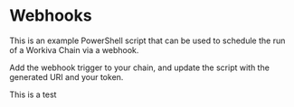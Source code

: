 # Webhooks
This is an example PowerShell script that can be used to  schedule the run of a Workiva Chain via a webhook.

Add the webhook trigger to your chain, and update the script with the generated URI and your token.

This is a test
